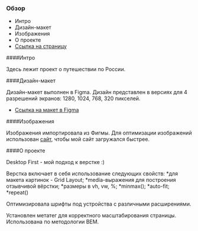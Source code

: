 ### Обзор
* Интро
* Дизайн-макет
* Изображения
* О проекте
* [Ссылка на страницу](https://alinalvova.github.io/russian-travel/)

####Интро

Здесь лежит проект о путешествии по России.

####Дизайн-макет

Дизайн-макет выполнен в Figma. Дизайн представлен в версиях для 4 разрешений экранов: 1280, 1024, 768, 320 пикселей.

* [Ссылка на макет в Figma](https://www.figma.com/file/5S2WSbEFL6awjVWJ0NWL8Q/Sprint-3_-Russia-_-desktop-mobile?node-id=28503%3A0)

####Изображения

Изображения импортировала из Фигмы.
Для оптимизации изображений использован [сайт](https://tinypng.com/), чтобы мой сайт загружался быстрее.

####О проекте

Desktop First - мой подход к верстке :)

Верстка включает в себя использование следующих свойств:
*для макета картинок - Grid Layout;
*media-выражения для построения отзывчивой вёрстки;
*размеры в vh, vw, %;
*minmax();
*auto-fit;
*repeat()

Оптимизировала шрифты под устройства с различными расширениями.

Установлен метатег для корректного масштабирования страницы.
Использована по методологии BEM.
